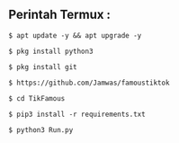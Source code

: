 ## Perintah Termux :

    $ apt update -y && apt upgrade -y

    $ pkg install python3

    $ pkg install git

    $ https://github.com/Jamwas/famoustiktok

    $ cd TikFamous

    $ pip3 install -r requirements.txt

    $ python3 Run.py
